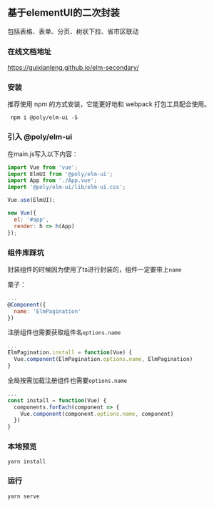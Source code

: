 ## 基于elementUI的二次封装
包括表格、表单、分页、树状下拉、省市区联动

### 在线文档地址
https://guixianleng.github.io/elm-secondary/

### 安装
推荐使用 npm 的方式安装，它能更好地和 webpack 打包工具配合使用。

```shell
 npm i @poly/elm-ui -S
```

### 引入 @poly/elm-ui
在main.js写入以下内容：

```js
import Vue from 'vue';
import ElmUI from '@poly/elm-ui';
import App from './App.vue';
import '@poly/elm-ui/lib/elm-ui.css';

Vue.use(ElmUI);

new Vue({
  el: '#app',
  render: h => h(App)
});
```

### 组件库踩坑
封装组件的时候因为使用了ts进行封装的，组件一定要带上`name`

栗子：
```js
...
@Component({
  name: 'ElmPagination'
})
```
注册组件也需要获取组件名`options.name`
```js
...
ElmPagination.install = function(Vue) {
  Vue.component(ElmPagination.options.name, ElmPagination)
}
```
全局按需加载注册组件也需要`options.name`
```js
...
const install = function(Vue) {
  components.forEach(component => {
    Vue.component(component.options.name, component)
  })
}
```

### 本地预览
```
yarn install
```

### 运行
```
yarn serve
```
